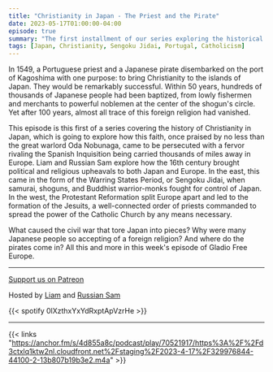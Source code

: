 ```yaml
---
title: "Christianity in Japan - The Priest and the Pirate"
date: 2023-05-17T01:00:00-04:00
episode: true
summary: "The first installment of our series exploring the historical context of 16th and 17th century Catholicism in Japan."
tags: [Japan, Christianity, Sengoku Jidai, Portugal, Catholicism]
---
```


In 1549, a Portuguese priest and a Japanese pirate disembarked on the port of Kagoshima with one purpose: to bring Christianity to the islands of Japan. They would be remarkably successful. Within 50 years, hundreds of thousands of Japanese people had been baptized, from lowly fishermen and merchants to powerful noblemen at the center of the shogun's circle. Yet after 100 years, almost all trace of this foreign religion had vanished. 

This episode is this first of a series covering the history of Christianity in Japan, which is going to explore how this faith, once praised by no less than the great warlord Oda Nobunaga, came to be persecuted with a fervor rivaling the Spanish Inquisition being carried thousands of miles away in Europe. Liam and Russian Sam explore how the 16th century brought political and religious upheavals to both Japan and Europe. In the east, this came in the form of the Warring States Period, or Sengoku Jidai, when samurai, shoguns, and Buddhist warrior-monks fought for control of Japan. In the west, the Protestant Reformation split Europe apart and led to the formation of the Jesuits, a well-connected order of priests commanded to spread the power of the Catholic Church by any means necessary. 

What caused the civil war that tore Japan into pieces? Why were many Japanese people so accepting of a foreign religion? And where do the pirates come in? All this and more in this week's episode of Gladio Free Europe.


---
[Support us on Patreon](https://www.patreon.com/GladioFreeEurope)


Hosted by [Liam](https://twitter.com/LegoRacers2) and [Russian Sam](https://twitter.com/reelCheburashka)

{{< spotify 0lXzthxYxYdRxptApVzrHe >}}

---

{{< links "https://anchor.fm/s/4d855a8c/podcast/play/70521917/https%3A%2F%2Fd3ctxlq1ktw2nl.cloudfront.net%2Fstaging%2F2023-4-17%2F329976844-44100-2-13b807b19b3e2.m4a" >}}


